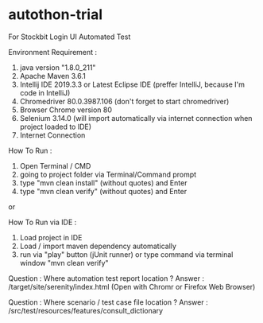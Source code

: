 # autothon-trial
For Stockbit Login UI Automated Test

Environment Requirement :
1. java version "1.8.0_211"
2. Apache Maven 3.6.1
3. Intellij IDE 2019.3.3 or Latest Eclipse IDE (preffer IntelliJ, because I'm code in IntelliJ)
4. Chromedriver 80.0.3987.106 (don't forget to start chromedriver)
5. Browser Chrome version 80
6. Selenium 3.14.0 (will import automatically via internet connection when project loaded to IDE)
7. Internet Connection

How To Run :
1. Open Terminal / CMD
2. going to project folder via Terminal/Command prompt
3. type "mvn clean install" (without quotes) and Enter
4. type "mvn clean verify" (without quotes) and Enter

or

How To Run via IDE :
1. Load project in IDE
2. Load / import maven dependency automatically
3. run via "play" button (jUnit runner) or type command via terminal window "mvn clean verify" 

Question : Where automation test report location ?
Answer : /target/site/serenity/index.html (Open with Chromr or Firefox Web Browser) 

Question : Where scenario / test case file location ?
Answer : /src/test/resources/features/consult_dictionary
